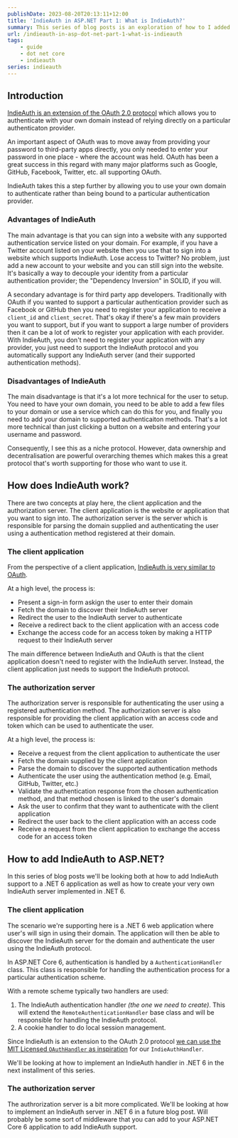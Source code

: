 ```yaml
---
publishDate: 2023-08-20T20:13:11+12:00
title: 'IndieAuth in ASP.NET Part 1: What is IndieAuth?'
summary: This series of blog posts is an exploration of how to I added IndieAuth as a supported authentication method to a .NET 6 application. In this first installment we take a look at what is IndieAuth exactly.
url: /indieauth-in-asp-dot-net-part-1-what-is-indieauth
tags:
    - guide
    - dot net core
    - indieauth
series: indieauth
---
```


## Introduction

[IndieAuth is an extension of the OAuth 2.0 protocol](https://indieauth.spec.indieweb.org/) which allows you to authenticate with your own domain instead of relying directly on a particular authenticaton provider. 

An important aspect of OAuth was to move away from providing your password to third-party apps directly, you only needed to enter your password in one place - where the account was held. OAuth has been a great success in this regard with many major platforms such as Google, GitHub, Facebook, Twitter, etc. all supporting OAuth. 

IndieAuth takes this a step further by allowing you to use your own domain to authenticate rather than being bound to a particular authentication provider.

### Advantages of IndieAuth

The main advantage is that you can sign into a website with any supported authentication service listed on your domain. For example, if you have a Twitter account listed on your website then you use that to sign into a website which supports IndieAuth. Lose access to Twitter? No problem, just add a new account to your website and you can still sign into the website. It's basically a way to decouple your identity from a particular authentication provider; the "Dependency Inversion" in SOLID, if you will.

A secondary advantage is for third party app developers. Traditionally with OAuth if you wanted to support a particular authentication provider such as Facebook or GitHub then you need to register your application to receive a `client_id` and `client_secret`. That's okay if there's a few main providers you want to support, but if you want to support a large number of providers then it can be a lot of work to register your application with each provider. With IndieAuth, you don't need to register your application with any provider, you just need to support the IndieAuth protocol and you automatically support any IndieAuth server (and their supported authentication methods).

### Disadvantages of IndieAuth

The main disadvantage is that it's a lot more technical for the user to setup. You need to have your own domain, you need to be able to add a few files to your domain or use a service which can do this for you, and finally you need to add your domain to supported authenticaiton methods. That's a lot more technical than just clicking a button on a website and entering your username and password. 

Consequently, I see this as a niche protocol. However, data ownership and decentralisation are powerful overarching themes which makes this a great protocol that's worth supporting for those who want to use it.

## How does IndieAuth work?

There are two concepts at play here, the client application and the authorization server. The client application is the website or application that you want to sign into. The authorization server is the server which is responsible for parsing the domain supplied and authenticating the user using a authentication method registered at their domain.

### The client application

From the perspective of a client application, [IndieAuth is very similar to OAuth](https://aaronparecki.com/2021/04/13/26/indieauth).

At a high level, the process is:

* Present a sign-in form askign the user to enter their domain
* Fetch the domain to discover their IndieAuth server
* Redirect the user to the IndieAuth server to authenticate
* Receive a redirect back to the client application with an access code
* Exchange the access code for an access token by making a HTTP request to their IndieAuth server

The main difference between IndieAuth and OAuth is that the client application doesn't need to register with the IndieAuth server. Instead, the client application just needs to support the IndieAuth protocol.

### The authorization server

The authorization server is responsible for authenticating the user using a registered authentication method. The authorization server is also responsible for providing the client application with an access code and token which can be used to authenticate the user.

At a high level, the process is:

* Receive a request from the client application to authenticate the user
* Fetch the domain supplied by the client application
* Parse the domain to discover the supported authentication methods
* Authenticate the user using the authentication method (e.g. Email, GitHub, Twitter, etc.)
* Validate the authentication response from the chosen authentication method, and that method chosen is linked to the user's domain
* Ask the user to confirm that they want to authenticate with the client application
* Redirect the user back to the client application with an access code
* Receive a request from the client application to exchange the access code for an access token

## How to add IndieAuth to ASP.NET?

In this series of blog posts we'll be looking both at how to add IndieAuth support to a .NET 6 application as well as how to create your very own IndieAuth server implemented in .NET 6.

### The client application

The scenario we're supporting here is a .NET 6 web application where user's will sign in using their domain. The application will then be able to discover the IndieAuth server for the domain and authenticate the user using the IndieAuth protocol.

In ASP.NET Core 6, authentication is handled by a `AuthenticationHandler` class. This class is responsible for handling the authentication process for a particular authentication scheme. 

With a remote scheme typically two handlers are used:

1. The IndieAuth authentication handler _(the one we need to create)_. This will extend the `RemoteAuthenticationHandler` base class and will be responsible for handling the IndieAuth protocol.
2. A cookie handler to do local session management.

Since IndieAuth is an extension to the OAuth 2.0 protocol [we can use the MIT Licensed `OAuthHandler` as inspiration](https://github.com/dotnet/aspnetcore/tree/main/src/Security/Authentication/OAuth/src) for our `IndieAuthHandler`.

We'll be looking at how to implement an IndieAuth handler in .NET 6 in the next installment of this series.

### The authorization server

The authrorization server is a bit more complicated. We'll be looking at how to implement an IndieAuth server in .NET 6 in a future blog post. Will probably be some sort of middleware that you can add to your ASP.NET Core 6 application to add IndieAuth support.
